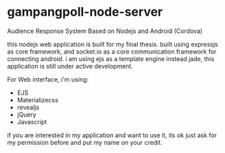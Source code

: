 # gampangpoll-node-server
Audience Response System Based on Nodejs and Android (Cordova)

this nodejs web application is built for my final thesis.
built using expressjs as core framework, and socket.io as a core communication framework for connecting android.
i am using ejs as a template engine instead jade, this application is still under active development.

For Web interface, i'm using:
- EJS
- Materializecss
- revealjs
- jQuery
- Javascript

if you are interested in my application and want to use it, its ok just ask for my permission before and put my name on your credit.


